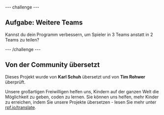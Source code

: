 --- challenge ---

## Aufgabe: Weitere Teams

Kannst du dein Programm verbessern, um Spieler in 3 Teams anstatt in 2 Teams zu teilen?

--- /challenge ---

## Von der Community übersetzt 

Dieses Projekt wurde von **Karl Schuh** übersetzt und von **Tim Rohwer** überprüft. 

Unsere großartigen Freiwilligen helfen uns, Kindern auf der ganzen Welt die Möglichkeit zu geben, coden zu lernen. Sie können uns helfen, mehr Kinder zu erreichen, indem Sie unsere Projekte übersetzen - lesen Sie mehr unter [rpf.io/translate](https://rpf.io/translate).